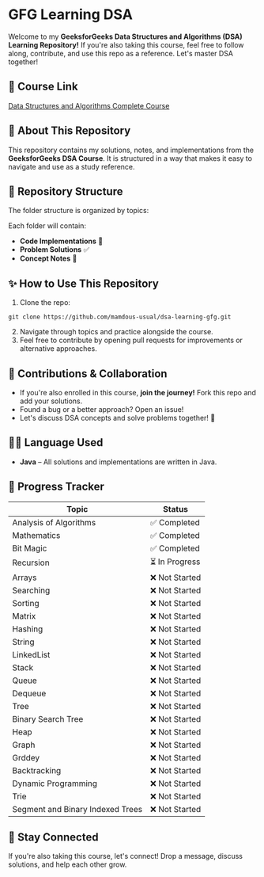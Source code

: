 # GFG Learning DSA 

Welcome to my **GeeksforGeeks Data Structures and Algorithms (DSA) Learning Repository!** If you're also taking this course, feel free to follow along, contribute, and use this repo as a reference. Let's master DSA together!

## 📌 Course Link  
[Data Structures and Algorithms Complete Course](https://www.udemy.com/course/data-structures-and-algorithms-complete-course-cpp-java/) 

## 📖 About This Repository  
This repository contains my solutions, notes, and implementations from the **GeeksforGeeks DSA Course**. It is structured in a way that makes it easy to navigate and use as a study reference.

## 📂 Repository Structure  
The folder structure is organized by topics:  

Each folder will contain:  
- **Code Implementations** 📝  
- **Problem Solutions** ✅  
- **Concept Notes** 📄  

## ✨ How to Use This Repository  
1. Clone the repo:  
```
git clone https://github.com/mamdous-usual/dsa-learning-gfg.git
```
2. Navigate through topics and practice alongside the course.  
3. Feel free to contribute by opening pull requests for improvements or alternative approaches.  

## 🤝 Contributions & Collaboration  
- If you're also enrolled in this course, **join the journey!** Fork this repo and add your solutions.  
- Found a bug or a better approach? Open an issue!  
- Let's discuss DSA concepts and solve problems together! 💬  

## 🧑‍💻 Language Used
- **Java** – All solutions and implementations are written in Java.

## 📅 Progress Tracker  
| Topic             | Status |
|------------------|--------|
| Analysis of Algorithms | ✅ Completed  |
| Mathematics      | ✅ Completed  |
| Bit Magic        | ✅ Completed  |
| Recursion        | ⏳ In Progress|
| Arrays           | ❌ Not Started |
| Searching        | ❌ Not Started |
| Sorting          | ❌ Not Started |
| Matrix           | ❌ Not Started |
| Hashing          | ❌ Not Started |
| String           | ❌ Not Started |
| LinkedList       | ❌ Not Started |
| Stack            | ❌ Not Started |
| Queue            | ❌ Not Started |
| Dequeue          | ❌ Not Started |
| Tree             | ❌ Not Started |
| Binary Search Tree | ❌ Not Started |
| Heap             | ❌ Not Started |
| Graph            | ❌ Not Started |
| Grddey           | ❌ Not Started |
| Backtracking     | ❌ Not Started |
| Dynamic Programming | ❌ Not Started |
| Trie             | ❌ Not Started |
| Segment and  Binary Indexed Trees | ❌ Not Started |
 

## 📢 Stay Connected  
If you're also taking this course, let's connect! Drop a message, discuss solutions, and help each other grow. 

